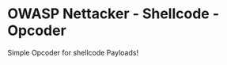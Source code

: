 OWASP Nettacker - Shellcode - Opcoder
=====================================

Simple Opcoder for shellcode Payloads!
